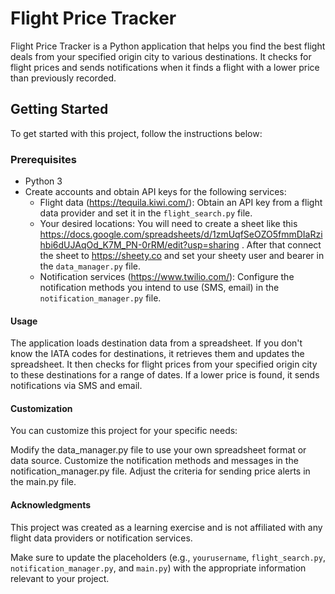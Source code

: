 # Flight Price Tracker
Flight Price Tracker is a Python application that helps you find the best flight deals from your specified origin city to various destinations. It checks for flight prices and sends notifications when it finds a flight with a lower price than previously recorded.

## Getting Started

To get started with this project, follow the instructions below:

### Prerequisites

- Python 3
- Create accounts and obtain API keys for the following services:
  - Flight data (https://tequila.kiwi.com/): Obtain an API key from a flight data provider and set it in the `flight_search.py` file.
  - Your desired locations: You will need to create a sheet like this https://docs.google.com/spreadsheets/d/1zmUqfSeOZO5fmmDIaRzihbi6dUJAqOd_K7M_PN-0rRM/edit?usp=sharing .
    After that connect the sheet to https://sheety.co and set your sheety user and bearer in the `data_manager.py` file.
  - Notification services (https://www.twilio.com/): Configure the notification methods you intend to use (SMS, email) in the `notification_manager.py` file.

#### Usage
The application loads destination data from a spreadsheet.
If you don't know the IATA codes for destinations, it retrieves them and updates the spreadsheet.
It then checks for flight prices from your specified origin city to these destinations for a range of dates.
If a lower price is found, it sends notifications via SMS and email.

#### Customization
You can customize this project for your specific needs:

Modify the data_manager.py file to use your own spreadsheet format or data source.
Customize the notification methods and messages in the notification_manager.py file.
Adjust the criteria for sending price alerts in the main.py file.

#### Acknowledgments
This project was created as a learning exercise and is not affiliated with any flight data providers or notification services.


Make sure to update the placeholders (e.g., `yourusername`, `flight_search.py`, `notification_manager.py`, and `main.py`) with the appropriate information relevant to your project.
